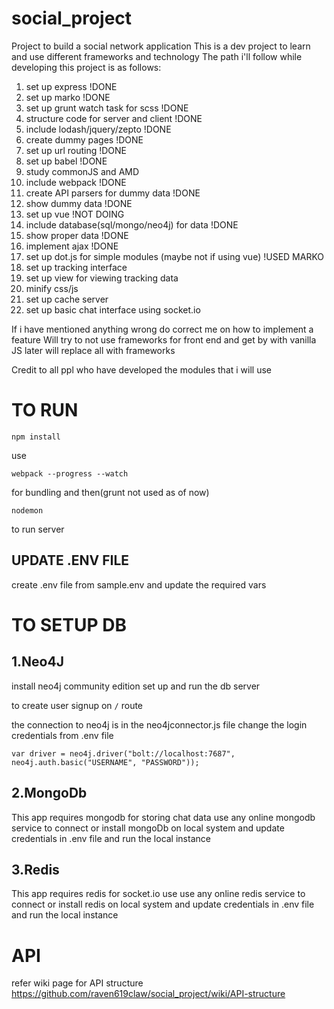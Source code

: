 # social_project
Project to build a social network application
This is a dev project to learn and use different frameworks and technology
The path i'll follow while developing this project is as follows:


  1. set up express !DONE
  2. set up marko !DONE
  3. set up grunt watch task for scss !DONE
  4. structure code for server and client !DONE
  5. include lodash/jquery/zepto !DONE
  6. create dummy pages !DONE
  7. set up url routing !DONE
  8. set up babel !DONE
  9. study commonJS and AMD
  10. include webpack !DONE
  11. create API parsers for dummy data !DONE
  12. show dummy data !DONE
  13. set up  vue !NOT DOING
  14. include database(sql/mongo/neo4j) for data !DONE
  15. show proper data !DONE
  16. implement ajax  !DONE
  17. set up dot.js for simple modules (maybe not if using vue) !USED MARKO
  18. set up tracking interface
  19. set up view for viewing tracking data
  20. minify css/js
  21. set up cache server
  22. set up basic chat interface using socket.io


If i have mentioned anything wrong do correct me on how to implement a feature
Will try to not use frameworks for front end and get by with vanilla JS
later will replace all with frameworks

Credit to all ppl who have developed the modules that i will use

# TO RUN
```
npm install
```

use
```
webpack --progress --watch
```
for bundling and then(grunt not used as of now)
```
nodemon
```
to run server

## UPDATE .ENV FILE
create .env file from sample.env and update the required vars

# TO SETUP DB
## 1.Neo4J
install neo4j community edition
set up and run the db server

to create user signup on ```/``` route

the connection to neo4j is in the neo4jconnector.js file
change the login credentials from .env file
```
var driver = neo4j.driver("bolt://localhost:7687", neo4j.auth.basic("USERNAME", "PASSWORD"));
```
## 2.MongoDb
This app requires mongodb for storing chat data
use any online mongodb service to connect or install mongoDb on local system and update credentials in .env file
and run the local instance

## 3.Redis
This app requires redis for socket.io use 
use any online redis service to connect or install redis on local system and update credentials in .env file
and run the local instance

# API 
refer wiki page for API structure https://github.com/raven619claw/social_project/wiki/API-structure

